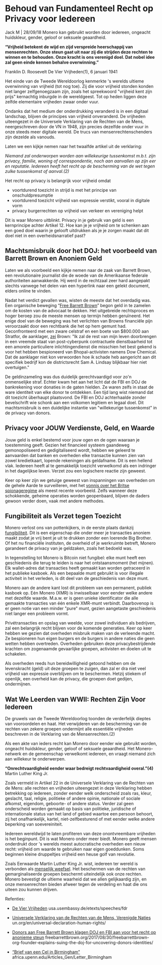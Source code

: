 # Behoud van Fundamenteel Recht op Privacy voor Iedereen

Jack M | 28/09/18 Monero kan gebruikt worden door iedereen, ongeacht huidskleur, gender, geloof or seksuele geaardheid.

**“Vrijheid betekent de wijd en zijd verspreide heerschappij van mensenrechten. Onze steun gaat uit naar zij die strijden deze rechten te winnen en te behouden. Onze kracht is ons verenigd doel. Dat nobel idee zal geen einde kennen behalve overwinning.”**

Franklin D. Roosevelt
De Vier Vrijheden(1), 6 januari 1941

Het einde van de Tweede Wereldoorlog kenmerkte 's werelds ultieme overwinning van vrijheid (tot nog toe). Zij die voor vrijheid stonden konden niet langer zelfgenoegzaam zijn, zoals het spreekwoord "vrijheid kent zijn prijs" kernachtig inburgde in de wereldgeest. Tot op heden liggen deze zelfde elementaire vrijheden zwaar onder vuur. 

Ondanks dat het medium der onderdrukking veranderd is in een digitaal landschap, blijven de principes van vrijheid onveranderd. De vrijheden uiteengezet in de Universele Verklaring van de Rechten van de Mens, neergeschreven door de VN in 1948, zijn precies dezelfde onder vuur in onze steeds meer digitale wereld. De trucs van mensenrechtenschenders zijn dezelde als vanouds. 

Laten we een kijkje nemen naar het twaalfde artikel uit de verklaring:

_Niemand zal onderworpen worden aan willekeurige tussenkomst m.b.t. zijn privacy, familie, woning of correspondentie, noch aan aanvallen op zijn eer en reputatie. Iedereen heeft het recht op de bescherming van de wet tegen zulke tussenkomst of aanval.(2)_

Het recht op privacy is belangrijk voor vrijheid omdat

* voortdurend toezicht in strijd is met het principe van onschuldpresumptie
* voortdurend toezicht vrijheid van expressie verstikt, vooral in digitale vorm
* privacy burgerrechten op vrijheid van verkeer en vereniging helpt

Dit is waar Monero uitblinkt. Privacy in je gebruik van geld is een kernprincipe achter Artikel 12. Hoe kan je je vrijheid om te schenken aan een goed doel waarin je gelooft uitdrukken als je je zorgen maakt dat dit doel niet in een overheidsnarratief past?

## Machtsmisbruik door het DOJ: het voorbeeld van Barrett Brown en Anoniem Geld 

Laten we als voorbeeld een kijkje nemen naar de zaak van Barrett Brown, een revolutionaire journalist die de woede van de Amerikaanse federale authoriteiten aanwakkerde. Hij werd in de rechtzaal zeer hard aangepakt slechts vanwege het delen van een hyperlink naar een gelekt document, elders online te vinden. 

Nadat het verdict gevallen was, wisten de meeste dat het overdadig was. Een organische beweging “[Free Barrett Brown](https://freebarrettbrown.org/)” begon geld in te zamelen om de kosten van de advocaat te dekken. Het uitgebreide rechtsproces en hoger beroep zou de meeste mensen op termijn hebben geruïneerd. Het enige doel van de beweging was het verlichten van Browns financiële pijn veroorzaakt door een rechtbank die het op hem gemunt had. Geconfronteerd met een zware celstraf en een boete van $800.000 aan Stratfor, de aanklager, [zei](https://freebarrettbrown.org/faqs/) Brown: "Ik zal de rest van mijn leven doorbrengen in een vreemde staat van post-cyberpunk contractuele dienstbaarheid tot een amorele particuliere inlichtingendienst die misschien het best gekend is voor het hebben bespioneerd van Bhopal-activisten namens Dow Chemical. Dat de aanklager niet kon verwoorden hoe ik schade heb aangericht aan dit specifiek bedrijf kon de districtsrecht Sam A. Lindsay blijkbaar hier niet overtuigen." 

De geldinzameling was dus duidelijk gerechtvaardigd voor zo'n onmenselijke straf. Echter kwam het aan het licht dat de FBI en DOJ de bankrekening voor donaties in de gaten hielden. Ze waren zelfs in staat de ware identiteit van elke donor te ontdekken. Een tijd lang wist niemand dat dit toezicht überhaupt plaatsvond. De FBI en DOJ achterhaalde zonder bevelschrift wie schonk aan een volkomen legitiem en legaal doel. Dit machtsmisbruik is een duidelijke instantie van "willekeurige tussenkomst" in de privacy van donors.

## Privacy voor JOUW Verdienste, Geld, en Waarde

Jouw geld is enkel bestemd voor jouw ogen en de ogen waaraan je toestemming geeft. Gezien het financieel systeem gaandeweg gemonopoliseerd en gedigitaliseerd wordt, hebben we geleerd te aanvaarden dat banken en overheden elke transactie kunnen zien van zowel kredietkaart, lopende rekeningen als geldafname. Dit is een hellend vlak. Iedereen heeft al te gemakkelijk toezicht verwelkomd als een indringer in het dagelijkse leven. Verzet zou een logischere reactie zijn geweest.

Keer op keer zijn we getuige geweest van inspanningen van overheden om de gehele Aarde te surveilleren, met het [vonnis over het Britse spionageregime](https://www.eff.org/deeplinks/2018/09/uk-surveillance-regime-violated-human-rights) als meest recente voorbeeld. Zelfs wanneer deze schokkende, geheime operaties worden geopenbaard, blijven de daders gewoon verder doen, vaak met andere methodes.

## Fungibiliteit als Verzet tegen Toezicht

Monero verlost ons van pottenkijkers, in de eerste plaats dankzij [fungibiliteit](https://ww.getmonero.org/resources/moneropedia/fungibility.html). Dit is een eigenschap die onder meer je transacties anoniem maakt zodat je vrij bent je uit te drukken zonder een loerende Big Brother. Of het nu financiële instituten, de overheid of je werkruimte betreft, Monero garandeert de privacy van je geldzaken, zoals het bedoeld was.

In tegenstelling tot Monero is Bitcoin niet fungibel: elke munt heeft een geschiedenis die terug te leiden is naar het ontstaansmoment (het mijnen). Elk wallet-adres dat transacties heeft gemaakt kan worden getraceerd in het publieke kasboek. Als een bepaalde munt gebruikt is voor illegale activiteit in het verleden, is dit deel van de geschiedenis van deze munt.

Monero aan de andere kant lost dit probleem van een permanent, publiek kasboek op. Eén Monero (XMR) is inwisselbaar voor eender welke andere met dezelfde waarde. M.a.w. er is geen unieke identificator die alle gemaakte transacties van één enkele XMR-munt verbindt. Daarbovenop is er geen notie van een minder "pure" munt, gezien aangetaste geschiedenis niet langer een probleem vormt.

Privétransacties en opslag van weelde, voor zowel individuen als bedrijven, zal een belangrijk recht blijven voor de komende generaties. Keer op keer hebben we gezien dat overheden misbruik maken van de verleende macht. Ze bespioneren hun eigen burgers en de burgers in andere naties die geen wetten hebben overtreden. Overheden gebruiken deze privacybestrijdende krachten om zogenaamde gevaarlijke groepen, activisten en doelen uit te schakelen.

Als overheden reeds hun bereidwilligheid getoond hebben om de levenskracht (geld) uit deze groepen te zuigen, dan zal er dra niet veel vrijheid van expressie overblijven om te beschermen. Hetzij stiekem of openlijk, een overheid kan de privacy, die groepen doet gedijen, ondermijnen. 

## Wat We Leerden van WWII: Rechten Zijn Voor Iedereen 

De gruwels van de Tweede Wereldoorlog toonden de verderfelijk dieptes van vooroordelen en haat. Het verwijderen van de bescherming van de rechten van zekere groepen ondermijnt alle essentiële vrijheden beschreven in de Verklaring van de Mensenrechten.(2)

Als een akte van ieders recht kan Monero door eender wie gebruikt worden, ongeacht huidskleur, gender, geloof of seksuele geaardheid. Het Monero-netwerk en de gemeenschap verwelkomt iedereen, en vraagt niemand zich aan willekeur te onderwerpen.

**“Onrechtvaardigheid eender waar bedreigt rechtvaardigheid overal.”(4)**
Martin Luther King Jr.

Zoals vermeld in Artikel 22 in de Universele Verklaring van de Rechten van de Mens:
alle rechten en vrijheden uiteengezet in deze Verklaring hebben betrekking op iedereen, zonder eender welk onderscheid zoals ras, kleur, geslacht, taal, religie, politieke of andere opinie, nationale of sociale afkomst, eigendom, geboorte- of andere status. Verder zal geen onderscheid worden gemaakt op basis van politieke, juridische of internationale status van het land of gebied waartoe een persoon behoort, zij het onafhankelijk, kartel, niet-zelfbesturend of met eender welke andere beperking van soevereiniteit.

Iedereen wereldwijd te laten profiteren van deze onontvreembare vrijheden is het beginpunt. Dit is wat Monero onder meer biedt. Monero geeft mensen onderdrukt door 's werelds meest autocratische overheden een nieuw recht: vrijheid om waarde te gebruiken naar eigen goeddunken. Soms beginnen kleine druppeltjes vrijheid een heuse golf van revolutie.

Zoals Eerwaarde Martin Luther King Jr. wist, iedereen ter wereld is verbonden als [menselijk weefsel](https://www.enotes.com/homework-help/what-meaning-quote-an-injustice-anywhere-threat-380393). Het beschermen van de rechten van gemarginaliseerde groepen beschermt uiteindelijk ook onze rechten. Monero bevestigt de ultieme waarheid dat we allen gelijkaardig zijn, en onze mensenrechten bieden afweer tegen de verdeling en haat die ons uiteen zou kunnen drijven.

Refenties:

- [De Vier Vrijheden](https://usa.usembassy.de/etexts/speeches/fdr.htm)
usa.usembassy.de/etexts/speeches/fdr

- [Universele Verklaring van de Rechten van de Mens, Verenigde Naties](http://www.un.org/en/universal-declaration-human-rights/)
un.org/en/universal-declaration-human-rights/

- [Donors aan Free Barrett Brown klagen DOJ en FBI aan voor het recht op anonieme steun](https://freebarrettbrown.org/2017/08/30/freebarrettbrown-org-founder-explains-suing-the-doj-for-uncovering-donors-identities/)
freebarrettbrown.org/2017/08/30/freebarrettbrown-org-founder-explains-suing-the-doj-for-uncovering-donors-identities/

- [“Brief van een Cel in Birmingham”](https://www.africa.upenn.edu/Articles_Gen/Letter_Birmingham.html)
africa.upenn.edu/Articles_Gen/Letter_Birmingham



